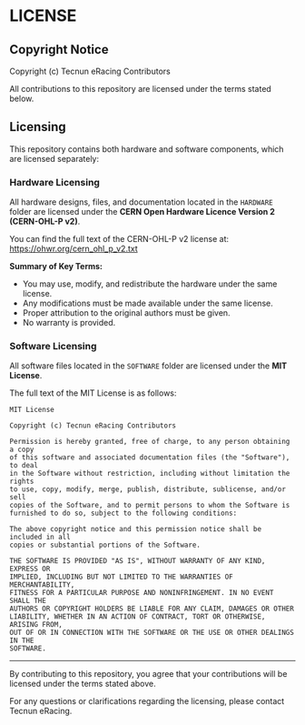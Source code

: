 # LICENSE

## Copyright Notice

Copyright (c) Tecnun eRacing Contributors

All contributions to this repository are licensed under the terms stated below.

## Licensing

This repository contains both hardware and software components, which are licensed separately:

### Hardware Licensing
All hardware designs, files, and documentation located in the `HARDWARE` folder are licensed under the **CERN Open Hardware Licence Version 2 (CERN-OHL-P v2)**.

You can find the full text of the CERN-OHL-P v2 license at:
https://ohwr.org/cern_ohl_p_v2.txt

**Summary of Key Terms:**
- You may use, modify, and redistribute the hardware under the same license.
- Any modifications must be made available under the same license.
- Proper attribution to the original authors must be given.
- No warranty is provided.

### Software Licensing
All software files located in the `SOFTWARE` folder are licensed under the **MIT License**.

The full text of the MIT License is as follows:

```
MIT License

Copyright (c) Tecnun eRacing Contributors

Permission is hereby granted, free of charge, to any person obtaining a copy
of this software and associated documentation files (the "Software"), to deal
in the Software without restriction, including without limitation the rights
to use, copy, modify, merge, publish, distribute, sublicense, and/or sell
copies of the Software, and to permit persons to whom the Software is
furnished to do so, subject to the following conditions:

The above copyright notice and this permission notice shall be included in all
copies or substantial portions of the Software.

THE SOFTWARE IS PROVIDED "AS IS", WITHOUT WARRANTY OF ANY KIND, EXPRESS OR
IMPLIED, INCLUDING BUT NOT LIMITED TO THE WARRANTIES OF MERCHANTABILITY,
FITNESS FOR A PARTICULAR PURPOSE AND NONINFRINGEMENT. IN NO EVENT SHALL THE
AUTHORS OR COPYRIGHT HOLDERS BE LIABLE FOR ANY CLAIM, DAMAGES OR OTHER
LIABILITY, WHETHER IN AN ACTION OF CONTRACT, TORT OR OTHERWISE, ARISING FROM,
OUT OF OR IN CONNECTION WITH THE SOFTWARE OR THE USE OR OTHER DEALINGS IN THE
SOFTWARE.
```

---

By contributing to this repository, you agree that your contributions will be licensed under the terms stated above.

For any questions or clarifications regarding the licensing, please contact Tecnun eRacing.


